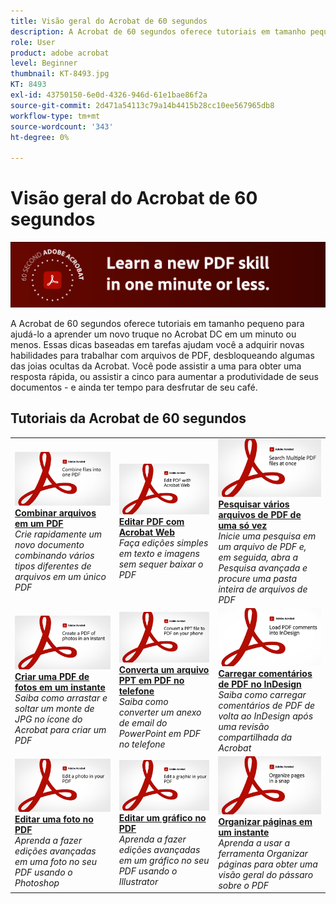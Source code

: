 ```yaml
---
title: Visão geral do Acrobat de 60 segundos
description: A Acrobat de 60 segundos oferece tutoriais em tamanho pequeno para ajudá-lo a aprender um novo truque no Acrobat DC em um minuto ou menos
role: User
product: adobe acrobat
level: Beginner
thumbnail: KT-8493.jpg
KT: 8493
exl-id: 43750150-6e0d-4326-946d-61e1bae86f2a
source-git-commit: 2d471a54113c79a14b4415b28cc10ee567965db8
workflow-type: tm+mt
source-wordcount: '343'
ht-degree: 0%

---
```


# Visão geral do Acrobat de 60 segundos

![Imagem Acrobat de 60 segundos](../assets/Hero-60sec.png)

A Acrobat de 60 segundos oferece tutoriais em tamanho pequeno para ajudá-lo a aprender um novo truque no Acrobat DC em um minuto ou menos. Essas dicas baseadas em tarefas ajudam você a adquirir novas habilidades para trabalhar com arquivos de PDF, desbloqueando algumas das joias ocultas da Acrobat. Você pode assistir a uma para obter uma resposta rápida, ou assistir a cinco para aumentar a produtividade de seus documentos - e ainda ter tempo para desfrutar de seu café.

## Tutoriais da Acrobat de 60 segundos

<table style="table-layout:fixed">
<tr>
  <td>
    <a href="combine-to-one-pdf.md">
      <img alt="Combinar arquivos em um PDF" src="../assets/60sec_Combine_1280.jpg" />
    </a>
    <div>
    <a href="combine-to-one-pdf.md"><strong>Combinar arquivos em um PDF</strong></a>
    </div>
    <em>Crie rapidamente um novo documento combinando vários tipos diferentes de arquivos em um único PDF</em>
    <br>
  </td>
  <td>
    <a href="edit.md">
      <img alt="Editar PDF com Acrobat Web" src="../assets/60sec_Edit_1280.jpg" />
    </a>
    <div>
    <a href="edit.md"><strong>Editar PDF com Acrobat Web</strong></a>
    </div>
    <em>Faça edições simples em texto e imagens sem sequer baixar o PDF</em>
    <br>
  </td>
  <td>
    <a href="search.md">
      <img alt="Pesquisar vários arquivos de PDF de uma só vez" src="../assets/60sec_Search_1280.jpg" />
    </a>
    <div>
     <a href="search.md"><strong>Pesquisar vários arquivos de PDF de uma só vez</strong></a>
    </div>
    <em>Inicie uma pesquisa em um arquivo de PDF e, em seguida, abra a Pesquisa avançada e procure uma pasta inteira de arquivos de PDF</em>
    <br>
  </td>
</tr>
<tr>
  <td>
    <a href="photo.md">
      <img alt="Criar uma PDF de fotos em um instante" src="../assets/60sec_Photo_1280.jpg" />
    </a>
    <div>
    <a href="photo.md"><strong>Criar uma PDF de fotos em um instante</strong></a>
    </div>
    <em>Saiba como arrastar e soltar um monte de JPG no ícone do Acrobat para criar um PDF</em>
    <br>
  </td>
  <td>
    <a href="phone.md">
      <img alt="Converta um arquivo PPT em PDF no telefone" src="../assets/60sec_Phone_1280.jpg" />
    </a>
    <div>
    <a href="phone.md"><strong>Converta um arquivo PPT em PDF no telefone</strong></a>
    </div>
    <em>Saiba como converter um anexo de email do PowerPoint em PDF no telefone</em>
    <br>
  </td>  
 <td>
    <a href="indesign.md">
      <img alt="Carregar comentários de PDF no InDesign" src="../assets/60sec_InDesign_1280.jpg" />
    </a>
    <div>
    <a href="indesign.md"><strong>Carregar comentários de PDF no InDesign</strong></a>
    </div>
    <em>Saiba como carregar comentários de PDF de volta ao InDesign após uma revisão compartilhada da Acrobat</em>
    <br>
  </td>  
</tr>
<tr>
  <td>
    <a href="editphoto.md">
      <img alt="Editar uma foto no PDF" src="../assets/60sec_Editphoto_1280.jpg" />
    </a>
    <div>
    <a href="editphoto.md"><strong>Editar uma foto no PDF</strong></a>
    </div>
    <em>Aprenda a fazer edições avançadas em uma foto no seu PDF usando o Photoshop</em>
    <br>
  </td>
  <td>
    <a href="editgraphic.md">
      <img alt="Editar um gráfico no PDF" src="../assets/60sec_Editgraphic_1280.jpg" />
    </a>
    <div>
    <a href="editgraphic.md"><strong>Editar um gráfico no PDF</strong></a>
    </div>
    <em>Aprenda a fazer edições avançadas em um gráfico no seu PDF usando o Illustrator</em>
    <br>
  </td>  
 <td>
    <a href="organize.md">
      <img alt="Organizar páginas em um instante" src="../assets/60sec_Organize_1280.jpg" />
    </a>
    <div>
    <a href="organize.md"><strong>Organizar páginas em um instante</strong></a>
    </div>
    <em>Aprenda a usar a ferramenta Organizar páginas para obter uma visão geral do pássaro sobre o PDF</em>
    <br>
  </td>  
</tr>
</table>